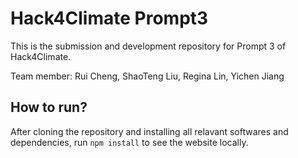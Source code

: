 # Hack4Climate Prompt3

This is the submission and development repository for Prompt 3 of Hack4Climate.

Team member: Rui Cheng, ShaoTeng Liu, Regina Lin, Yichen Jiang

## How to run?
After cloning the repository and installing all relavant softwares and dependencies, run `npm install` to see the website locally. 
